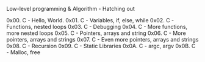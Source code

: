 Low-level programming & Algorithm - Hatching out

0x00. C - Hello, World.
0x01. C - Variables, if, else, while
0x02. C - Functions, nested loops
0x03. C - Debugging
0x04. C - More functions, more nested loops
0x05. C - Pointers, arrays and string
0x06. C - More pointers, arrays and strings
0x07. C - Even more pointers, arrays and strings
0x08. C - Recursion
0x09. C - Static Libraries
0x0A. C - argc, argv
0x0B. C - Malloc, free
